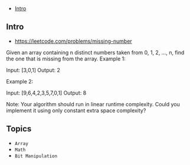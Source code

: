- [Intro](#intro)

## Intro

- https://leetcode.com/problems/missing-number

Given an array containing n distinct numbers taken from 0, 1, 2, ..., n, find the one that is missing from the array.
Example 1:

Input: [3,0,1]
Output: 2

Example 2:

Input: [9,6,4,2,3,5,7,0,1]
Output: 8

Note:
Your algorithm should run in linear runtime complexity. Could you implement it using only constant extra space complexity?

## Topics

- `Array`
- `Math`
- `Bit Manipulation`


